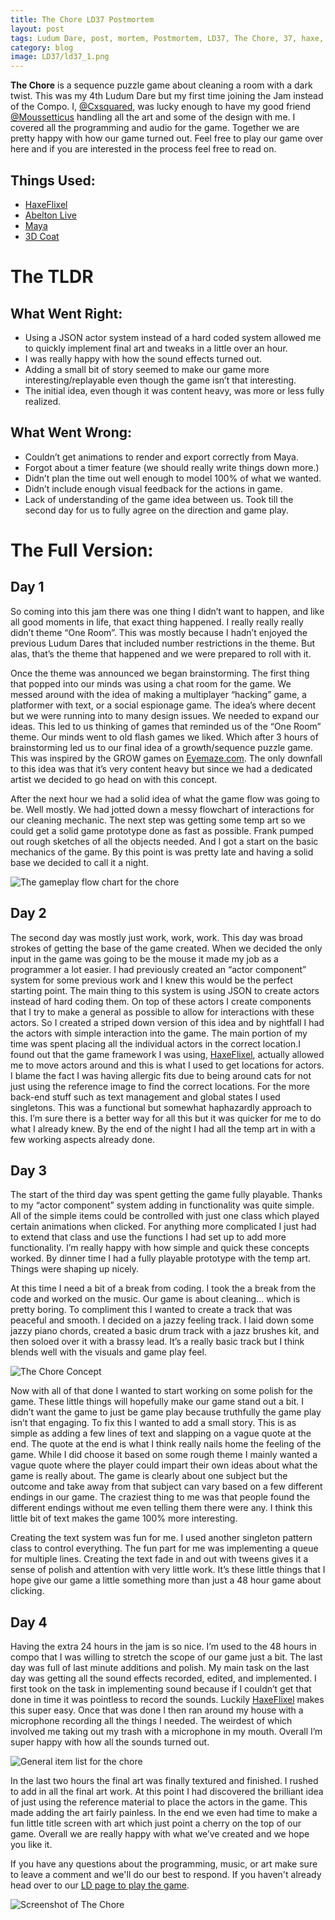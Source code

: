 ```yaml
---
title: The Chore LD37 Postmortem
layout: post
tags: Ludum Dare, post, mortem, Postmortem, LD37, The Chore, 37, haxe, haxeflixel
category: blog
image: LD37/ld37_1.png
---
```


**The Chore** is a sequence puzzle game about cleaning a room with a dark twist. This was my 4th Ludum Dare but my first time joining the Jam instead of the Compo. I, [@Cxsquared](https://twitter.com/cxsquared), was lucky enough to have my good friend [@Moussetticus](https://twitter.com/Moussetticus) handling all the art and some of the design with me. I covered all the programming and audio for the game. Together we are pretty happy with how our game turned out. Feel free to play our game over here and if you are interested in the process feel free to read on.

## Things Used:

* [HaxeFlixel](http://haxeflixel.com/)
* [Abelton Live](https://www.ableton.com/en/)
* [Maya](http://www.autodesk.com/products/maya/overview)
* [3D Coat](http://3dcoat.com/home/)


# The TLDR

## What Went Right:

* Using a JSON actor system instead of a hard coded system allowed me to quickly implement final art and tweaks in a little over an hour.
* I was really happy with how the sound effects turned out.
* Adding a small bit of story seemed to make our game more interesting/replayable even though the game isn’t that interesting.
* The initial idea, even though it was content heavy, was more or less fully realized.

## What Went Wrong:

* Couldn’t get animations to render and export correctly from Maya.
* Forgot about a timer feature (we should really write things down more.)
* Didn’t  plan the time out well enough to model 100% of what we wanted.
* Didn’t include enough visual feedback for the actions in game.
* Lack of understanding of the game idea between us. Took till the second day for us to fully agree on the direction and game play.


# The Full Version:

## Day 1

So coming into this jam there was one thing I didn’t want to happen, and like all good moments in life, that exact thing happened. I really really really didn’t theme “One Room”. This was mostly because I hadn’t enjoyed the previous Ludum Dares that included number restrictions in the theme. But alas, that’s the theme that happened and we were prepared to roll with it.

Once the theme was announced we began brainstorming. The first thing that popped into our minds was using a chat room for the game. We messed around with the idea of making a multiplayer “hacking” game, a platformer with text, or a social espionage game. The idea’s where decent but we were running into to many design issues. We needed to expand our ideas. This led to us thinking of games that reminded us of the “One Room” theme. Our minds went to old flash games we liked. Which after 3 hours of brainstorming led us to our final idea of a growth/sequence puzzle game. This was inspired by the GROW games on [Eyemaze.com](http://www.eyezmaze.com/). The only downfall to this idea was that it’s very content heavy but since we had a dedicated artist we decided to go head on with this concept.

After the next hour we had a solid idea of what the game flow was going to be. Well mostly. We had jotted down a messy flowchart of interactions for our cleaning mechanic. The next step was getting some temp art so we could get a solid game prototype done as fast as possible. Frank pumped out rough sketches of all the objects needed. And I got a start on the basic mechanics of the game. By this point is was pretty late and having a solid base we decided to call it a night.

![The gameplay flow chart for the chore]({{site.baseurl}}/assets/LD37/ld37_2.jpg)

## Day 2

The second day was mostly just work, work, work. This day was broad strokes of getting the base of the game created. When we decided the only input in the game was going to be the mouse it made my job as a programmer a lot easier. I had previously created an “actor component” system for some previous work and I knew this would be the perfect starting point. The main thing to this system is using JSON to create actors instead of hard coding them. On top of these actors I create components that I try to make a general as possible to allow for interactions with these actors. So I created a striped down version of this idea and by nightfall I had the actors with simple interaction into the game. The main portion of my time was spent placing all the individual actors in the correct location.I found out that the game framework I was using, [HaxeFlixel](http://haxeflixel.com/), actually allowed me to move actors around and this is what I used to get locations for actors. I blame the fact I was having allergic fits due to being around cats for not just using the reference image to find the correct locations. For the more back-end stuff such as text management and global states I used singletons. This was a functional but somewhat haphazardly approach to this. I’m sure there is a better way for all this but it was quicker for me to do what I already knew. By the end of the night I had all the temp art in with a few working aspects already done.

## Day 3

The start of the third day was spent getting the game fully playable. Thanks to my “actor component” system adding in functionality was quite simple. All of the simple items could be controlled with just one class which played certain animations when clicked. For anything more complicated I just had to extend that class and use the functions I had set up to add more functionality. I’m really happy with how simple and quick these concepts worked. By dinner time I had a fully playable prototype with the temp art. Things were shaping up nicely.

At this time I need a bit of a break from coding. I took the a break from the code and worked on the music. Our game is about cleaning… which is pretty boring. To compliment this I wanted to create a track that was peaceful and smooth. I decided on a jazzy feeling track. I laid down some jazzy piano chords, created a basic drum track with a jazz brushes kit, and then soloed over it with a brassy lead. It’s a really basic track but I think blends well with the visuals and game play feel.

![The Chore Concept]({{site.baseurl}}/assets/LD37/ld37_3.jpg)

Now with all of that done I wanted to start working on some polish for the game. These little things will hopefully make our game stand out a bit. I didn’t want the game to just be game play because truthfully the game play isn’t that engaging. To fix this I wanted to add a small story. This is as simple as adding a few lines of text and slapping on a vague quote at the end. The quote at the end is what I think really nails home the feeling of the game. While I did choose it based on some rough theme I mainly wanted a vague quote where the player could impart their own ideas about what the game is really about. The game is clearly about one subject but the outcome and take away from that subject can vary based on a few different endings in our game. The craziest thing to me was that people found the different endings without me even telling them there were any. I think this little bit of text makes the game 100% more interesting.

Creating the text system was fun for me. I used another singleton pattern class to control everything. The fun part for me was implementing a queue for multiple lines. Creating the text fade in and out with tweens gives it a sense of polish and attention with very little work. It’s these little things that I hope give our game a little something more than just a 48 hour game about clicking.

## Day 4

Having the extra 24 hours in the jam is so nice. I’m used to the 48 hours in compo that I was willing to stretch the scope of our game just a bit. The last day was full of last minute additions and polish. My main task on the last day was getting all the sound effects recorded, edited, and implemented. I first took on the task in implementing sound because if I couldn’t get that done in time it was pointless to record the sounds. Luckily [HaxeFlixel](http://haxeflixel.com/) makes this super easy. Once that was done I then ran around my house with a microphone recording all the things I needed. The weirdest of which involved me taking out my trash with a microphone in my mouth. Overall I’m super happy with how all the sounds turned out.

![General item list for the chore]({{site.baseurl}}/assets/LD37/ld37_4.jpg)

In the last two hours the final art was finally textured and finished. I rushed to add in all the final art work. At this point I had discovered the brilliant idea of just using the reference material to place the actors in the game. This made adding the art fairly painless. In the end we even had time to make a fun little title screen with art which just point a cherry on the top of our game. Overall we are really happy with what we’ve created and we hope you like it.

If you have any questions about the programming, music, or art make sure to leave a comment and we'll do our best to respond. If you haven't already head over to our [LD page to play the game](http://ludumdare.com/compo/ludum-dare-37/?action=preview&uid=23711).

![Screenshot of The Chore]({{site.baseurl}}/assets/LD37/ld37_5.png)
